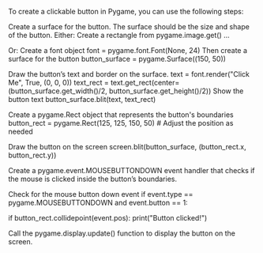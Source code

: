 To create a clickable button in Pygame, you can use the following steps:

Create a surface for the button. The surface should be the size and shape of the button.
Either:
Create a rectangle from pygame.image.get() ...

Or:
Create a font object
font = pygame.font.Font(None, 24)
Then create a surface for the button
button_surface = pygame.Surface((150, 50))

Draw the button’s text and border on the surface.
text = font.render("Click Me", True, (0, 0, 0))
text_rect = text.get_rect(center=(button_surface.get_width()/2, 
                                  button_surface.get_height()/2))
Show the button text
button_surface.blit(text, text_rect)

Create a pygame.Rect object that represents the button's boundaries
button_rect = pygame.Rect(125, 125, 150, 50)  # Adjust the position as needed

Draw the button on the screen
screen.blit(button_surface, (button_rect.x, button_rect.y))

Create a pygame.event.MOUSEBUTTONDOWN event handler that checks if the mouse is clicked inside the button’s boundaries.

Check for the mouse button down event
if event.type == pygame.MOUSEBUTTONDOWN and event.button == 1:

if button_rect.collidepoint(event.pos):
    print("Button clicked!")

Call the pygame.display.update() function to display the button on the screen.
